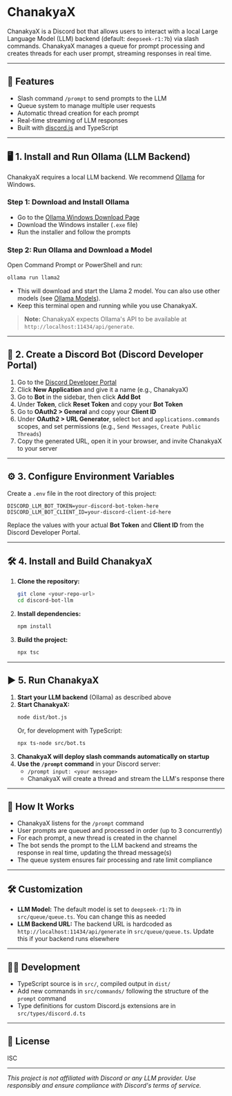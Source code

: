 # ChanakyaX

ChanakyaX is a Discord bot that allows users to interact with a local Large Language Model (LLM) backend (default: `deepseek-r1:7b`) via slash commands. ChanakyaX manages a queue for prompt processing and creates threads for each user prompt, streaming responses in real time.

---

## 🚀 Features
- Slash command `/prompt` to send prompts to the LLM
- Queue system to manage multiple user requests
- Automatic thread creation for each prompt
- Real-time streaming of LLM responses
- Built with [discord.js](https://discord.js.org/) and TypeScript

---

## 🖥️ 1. Install and Run Ollama (LLM Backend)

ChanakyaX requires a local LLM backend. We recommend [Ollama](https://ollama.com/download/windows) for Windows.

### **Step 1: Download and Install Ollama**
- Go to the [Ollama Windows Download Page](https://ollama.com/download/windows)
- Download the Windows installer (`.exe` file)
- Run the installer and follow the prompts

### **Step 2: Run Ollama and Download a Model**
Open Command Prompt or PowerShell and run:
```sh
ollama run llama2
```
- This will download and start the Llama 2 model. You can also use other models (see [Ollama Models](https://ollama.com/library)).
- Keep this terminal open and running while you use ChanakyaX.

> **Note:** ChanakyaX expects Ollama's API to be available at `http://localhost:11434/api/generate`.

---

## 🤖 2. Create a Discord Bot (Discord Developer Portal)

1. Go to the [Discord Developer Portal](https://discord.com/developers/applications)
2. Click **New Application** and give it a name (e.g., ChanakyaX)
3. Go to **Bot** in the sidebar, then click **Add Bot**
4. Under **Token**, click **Reset Token** and copy your **Bot Token**
5. Go to **OAuth2 > General** and copy your **Client ID**
6. Under **OAuth2 > URL Generator**, select `bot` and `applications.commands` scopes, and set permissions (e.g., `Send Messages`, `Create Public Threads`)
7. Copy the generated URL, open it in your browser, and invite ChanakyaX to your server

---

## ⚙️ 3. Configure Environment Variables

Create a `.env` file in the root directory of this project:
```env
DISCORD_LLM_BOT_TOKEN=your-discord-bot-token-here
DISCORD_LLM_BOT_CLIENT_ID=your-discord-client-id-here
```
Replace the values with your actual **Bot Token** and **Client ID** from the Discord Developer Portal.

---

## 🛠️ 4. Install and Build ChanakyaX

1. **Clone the repository:**
   ```sh
   git clone <your-repo-url>
   cd discord-bot-llm
   ```
2. **Install dependencies:**
   ```sh
   npm install
   ```
3. **Build the project:**
   ```sh
   npx tsc
   ```

---

## ▶️ 5. Run ChanakyaX

1. **Start your LLM backend** (Ollama) as described above
2. **Start ChanakyaX:**
   ```sh
   node dist/bot.js
   ```
   Or, for development with TypeScript:
   ```sh
   npx ts-node src/bot.ts
   ```
3. **ChanakyaX will deploy slash commands automatically on startup**
4. **Use the `/prompt` command** in your Discord server:
   - `/prompt input: <your message>`
   - ChanakyaX will create a thread and stream the LLM's response there

---

## 🧩 How It Works
- ChanakyaX listens for the `/prompt` command
- User prompts are queued and processed in order (up to 3 concurrently)
- For each prompt, a new thread is created in the channel
- The bot sends the prompt to the LLM backend and streams the response in real time, updating the thread message(s)
- The queue system ensures fair processing and rate limit compliance

---

## 🛠️ Customization
- **LLM Model:** The default model is set to `deepseek-r1:7b` in `src/queue/queue.ts`. You can change this as needed
- **LLM Backend URL:** The backend URL is hardcoded as `http://localhost:11434/api/generate` in `src/queue/queue.ts`. Update this if your backend runs elsewhere

---

## 👩‍💻 Development
- TypeScript source is in `src/`, compiled output in `dist/`
- Add new commands in `src/commands/` following the structure of the `prompt` command
- Type definitions for custom Discord.js extensions are in `src/types/discord.d.ts`

---

## 📄 License
ISC

---

*This project is not affiliated with Discord or any LLM provider. Use responsibly and ensure compliance with Discord's terms of service.* 
